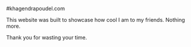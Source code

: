 #khagendrapoudel.com

This website was built to showcase how cool I am to my friends. Nothing more.

Thank you for wasting your time.


